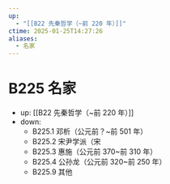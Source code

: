 ```yaml
---
up:
  - "[[B22 先秦哲学（~前 220 年）]]"
ctime: 2025-01-25T14:27:26
aliases:
  - 名家
---
```


# B225 名家

- up: [[B22 先秦哲学（~前 220 年）]]
- down:	
	- B225.1 邓析（公元前？~前 501 年）
	- B225.2 宋尹学派（宋
	- B225.3 惠施（公元前 370~前 310 年）
	- B225.4 公孙龙（公元前 320~前 250 年）
	- B225.9 其他
	
